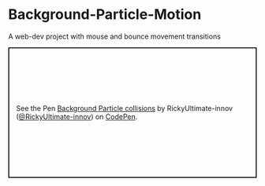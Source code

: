 # Background-Particle-Motion
A web-dev project with mouse and bounce movement transitions


<p class="codepen" data-height="265" data-theme-id="dark" data-default-tab="js,result" data-user="RickyUltimate-innov" data-slug-hash="bGqmrKe" style="height: 265px; box-sizing: border-box; display: flex; align-items: center; justify-content: center; border: 2px solid; margin: 1em 0; padding: 1em;" data-pen-title="Background Particle collisions">
  <span>See the Pen <a href="https://codepen.io/RickyUltimate-innov/pen/bGqmrKe">
  Background Particle collisions</a> by RickyUltimate-innov (<a href="https://codepen.io/RickyUltimate-innov">@RickyUltimate-innov</a>)
  on <a href="https://codepen.io">CodePen</a>.</span>
</p>

